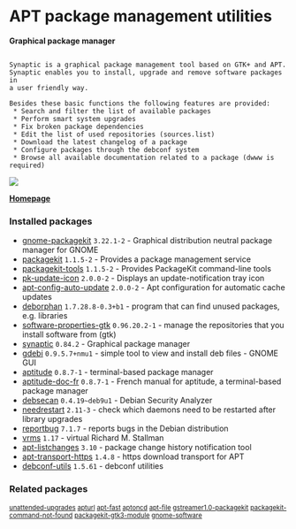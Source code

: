 # APT package management utilities

__Graphical package manager__

```

Synaptic is a graphical package management tool based on GTK+ and APT.
Synaptic enables you to install, upgrade and remove software packages in
a user friendly way.

Besides these basic functions the following features are provided:
 * Search and filter the list of available packages
 * Perform smart system upgrades
 * Fix broken package dependencies
 * Edit the list of used repositories (sources.list)
 * Download the latest changelog of a package
 * Configure packages through the debconf system
 * Browse all available documentation related to a package (dwww is required)

```

[![](https://screenshots.debian.net/thumbnail-with-version/synaptic/9001)](https://screenshots.debian.net/screenshot-with-version/synaptic/9001)



**[Homepage](http://www.nongnu.org/synaptic/)**

### Installed packages

* [gnome-packagekit](https://packages.debian.org/stretch/gnome-packagekit) `3.22.1-2` - Graphical distribution neutral package manager for GNOME
* [packagekit](https://packages.debian.org/stretch/packagekit) `1.1.5-2` - Provides a package management service
* [packagekit-tools](https://packages.debian.org/stretch/packagekit-tools) `1.1.5-2` - Provides PackageKit command-line tools
* [pk-update-icon](https://packages.debian.org/stretch/pk-update-icon) `2.0.0-2` - Displays an update-notification tray icon
* [apt-config-auto-update](https://packages.debian.org/stretch/apt-config-auto-update) `2.0.0-2` - Apt configuration for automatic cache updates
* [deborphan](https://packages.debian.org/stretch/deborphan) `1.7.28.8-0.3+b1` - program that can find unused packages, e.g. libraries
* [software-properties-gtk](https://packages.debian.org/stretch/software-properties-gtk) `0.96.20.2-1` - manage the repositories that you install software from (gtk)
* [synaptic](https://packages.debian.org/stretch/synaptic) `0.84.2` - Graphical package manager
* [gdebi](https://packages.debian.org/stretch/gdebi) `0.9.5.7+nmu1` - simple tool to view and install deb files - GNOME GUI
* [aptitude](https://packages.debian.org/stretch/aptitude) `0.8.7-1` - terminal-based package manager
* [aptitude-doc-fr](https://packages.debian.org/stretch/aptitude-doc-fr) `0.8.7-1` - French manual for aptitude, a terminal-based package manager
* [debsecan](https://packages.debian.org/stretch/debsecan) `0.4.19~deb9u1` - Debian Security Analyzer
* [needrestart](https://packages.debian.org/stretch/needrestart) `2.11-3` - check which daemons need to be restarted after library upgrades
* [reportbug](https://packages.debian.org/stretch/reportbug) `7.1.7` - reports bugs in the Debian distribution
* [vrms](https://packages.debian.org/stretch/vrms) `1.17` - virtual Richard M. Stallman
* [apt-listchanges](https://packages.debian.org/stretch/apt-listchanges) `3.10` - package change history notification tool
* [apt-transport-https](https://packages.debian.org/stretch/apt-transport-https) `1.4.8` - https download transport for APT
* [debconf-utils](https://packages.debian.org/stretch/debconf-utils) `1.5.61` - debconf utilities

### Related packages

<sub> [unattended-upgrades](https://packages.debian.org/stretch/unattended-upgrades) [apturl](https://packages.debian.org/stretch/apturl) [apt-fast](https://packages.debian.org/stretch/apt-fast) [aptoncd](https://packages.debian.org/stretch/aptoncd) [apt-file](https://packages.debian.org/stretch/apt-file) [gstreamer1.0-packagekit](https://packages.debian.org/stretch/gstreamer1.0-packagekit) [packagekit-command-not-found](https://packages.debian.org/stretch/packagekit-command-not-found) [packagekit-gtk3-module](https://packages.debian.org/stretch/packagekit-gtk3-module) [gnome-software](https://packages.debian.org/stretch/gnome-software)  </sub>
